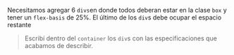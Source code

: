 Necesitamos agregar 6 `divs`en donde todos deberan estar en la clase `box` y tener un `flex-basis` de 25%. El último de los `div`s debe ocupar el espacio restante

> Escribí dentro del `container` los `div`s con las especificaciones que acabamos de describir.


